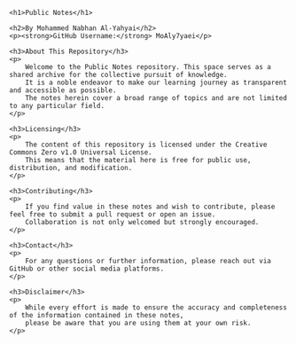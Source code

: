 
<html lang="en">
<head>
    <meta charset="UTF-8">
    <title>README: Public Notes by Mohammed Nabhan Al-Yahyai</title>
</head>
<body>

    <h1>Public Notes</h1>

    <h2>By Mohammed Nabhan Al-Yahyai</h2>
    <p><strong>GitHub Username:</strong> MoAly7yaei</p>

    <h3>About This Repository</h3>
    <p>
        Welcome to the Public Notes repository. This space serves as a shared archive for the collective pursuit of knowledge.
        It is a noble endeavor to make our learning journey as transparent and accessible as possible.
        The notes herein cover a broad range of topics and are not limited to any particular field.
    </p>

    <h3>Licensing</h3>
    <p>
        The content of this repository is licensed under the Creative Commons Zero v1.0 Universal License. 
        This means that the material here is free for public use, distribution, and modification.
    </p>

    <h3>Contributing</h3>
    <p>
        If you find value in these notes and wish to contribute, please feel free to submit a pull request or open an issue. 
        Collaboration is not only welcomed but strongly encouraged.
    </p>

    <h3>Contact</h3>
    <p>
        For any questions or further information, please reach out via GitHub or other social media platforms.
    </p>

    <h3>Disclaimer</h3>
    <p>
        While every effort is made to ensure the accuracy and completeness of the information contained in these notes, 
        please be aware that you are using them at your own risk.
    </p>

</body>
</html>
